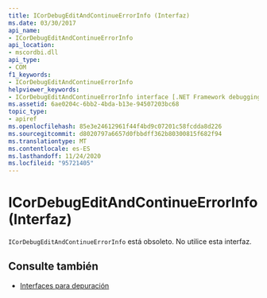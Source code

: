 ```yaml
---
title: ICorDebugEditAndContinueErrorInfo (Interfaz)
ms.date: 03/30/2017
api_name:
- ICorDebugEditAndContinueErrorInfo
api_location:
- mscordbi.dll
api_type:
- COM
f1_keywords:
- ICorDebugEditAndContinueErrorInfo
helpviewer_keywords:
- ICorDebugEditAndContinueErrorInfo interface [.NET Framework debugging]
ms.assetid: 6ae0204c-6bb2-4bda-b13e-94507203bc68
topic_type:
- apiref
ms.openlocfilehash: 85e3e24612961f44f4bd9c07201c58fcdda8d226
ms.sourcegitcommit: d8020797a6657d0fbbdff362b80300815f682f94
ms.translationtype: MT
ms.contentlocale: es-ES
ms.lasthandoff: 11/24/2020
ms.locfileid: "95721405"
---
```

# <a name="icordebugeditandcontinueerrorinfo-interface"></a>ICorDebugEditAndContinueErrorInfo (Interfaz)

`ICorDebugEditAndContinueErrorInfo` está obsoleto. No utilice esta interfaz.  
  
## <a name="see-also"></a>Consulte también

- [Interfaces para depuración](debugging-interfaces.md)
